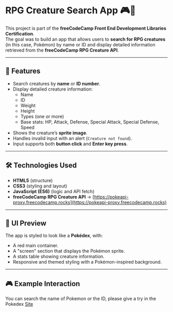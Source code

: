 # RPG Creature Search App 🎮🐉  

This project is part of the **freeCodeCamp Front End Development Libraries Certification**.  
The goal was to build an app that allows users to **search for RPG creatures** (in this case, Pokémon) by name or ID and display detailed information retrieved from the **freeCodeCamp RPG Creature API**.  

---

## 📌 Features  

- Search creatures by **name** or **ID number**.  
- Display detailed creature information:  
  - Name  
  - ID  
  - Weight  
  - Height  
  - Types (one or more)  
  - Base stats: HP, Attack, Defense, Special Attack, Special Defense, Speed  
- Shows the creature’s **sprite image**.  
- Handles invalid input with an alert (`Creature not found`).  
- Input supports both **button click** and **Enter key press**.  

---

## 🛠️ Technologies Used  

- **HTML5** (structure)  
- **CSS3** (styling and layout)  
- **JavaScript (ES6)** (logic and API fetch)  
- **freeCodeCamp RPG Creature API** → [https://pokeapi-proxy.freecodecamp.rocks](https://pokeapi-proxy.freecodecamp.rocks)  

---

## 🎨 UI Preview  

The app is styled to look like a **Pokédex**, with:  
- A red main container.  
- A "screen" section that displays the Pokémon sprite.  
- A stats table showing creature information.  
- Responsive and themed styling with a Pokémon-inspired background.  

---

## 🎮 Example Interaction  
You can search the name of Pokemon or the ID, please give a try in the Pokedex [Site](https://1nventors.github.io/Pokedex/)

